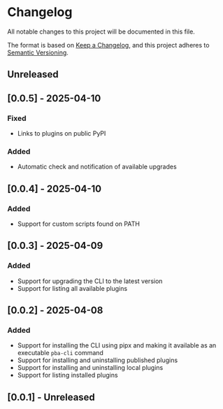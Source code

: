 # Changelog

All notable changes to this project will be documented in this file.

The format is based on [Keep a Changelog](https://keepachangelog.com/en/1.1.0/),
and this project adheres to [Semantic Versioning](https://semver.org/spec/v2.0.0.html).

## Unreleased

## [0.0.5] - 2025-04-10

### Fixed

- Links to plugins on public PyPI

### Added

- Automatic check and notification of available upgrades

## [0.0.4] - 2025-04-10

### Added

- Support for custom scripts found on PATH

## [0.0.3] - 2025-04-09

### Added

- Support for upgrading the CLI to the latest version
- Support for listing all available plugins

## [0.0.2] - 2025-04-08

### Added

- Support for installing the CLI using pipx and making it available as an executable `pba-cli` command
- Support for installing and uninstalling published plugins
- Support for installing and uninstalling local plugins
- Support for listing installed plugins

## [0.0.1] - Unreleased
